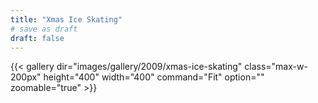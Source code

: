 ```yaml
---
title: "Xmas Ice Skating"
# save as draft
draft: false
---
```


{{< gallery dir="images/gallery/2009/xmas-ice-skating" class="max-w-200px" height="400" width="400" command="Fit" option="" zoomable="true" >}}
